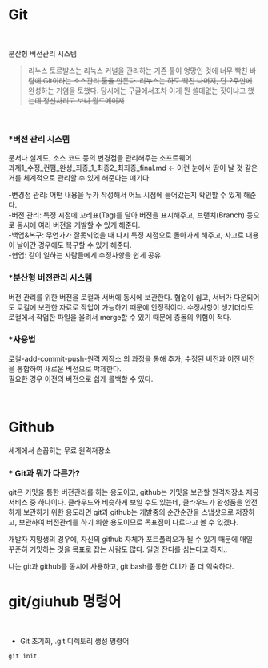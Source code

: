 # Git
<br>

분산형 버전관리 시스템

> ~~리누스 토르발스는 리눅스 커널을 관리하는 기존 툴이 엉망인 것에 너무 빡친 바람에 Git이라는 소스관리 툴을 만든다. 리누스는 하도 빡친 나머지, 단 2주만에 완성하는 기염을 토했다. 당시에는 구글에서조차 이게 뭔 쓸데없는 짓이냐고 했는데 정신차리고 보니 월드메이져~~
<br>

### **\*버전 관리 시스템**

문서나 설계도, 소스 코드 등의 변경점을 관리해주는 소프트웨어\
과제1_수정_컨펌_완성_최종_1_최종2_최최종_final.md <- 이런 눈에서 땀이 날 것 같은 거를 체계적으로 관리할 수 있게 해준다는 얘기다.

-변경점 관리: 어떤 내용을 누가 작성해서 어느 시점에 들어갔는지 확인할 수 있게 해준다.\
-버전 관리: 특정 시점에 꼬리표(Tag)를 달아 버전을 표시해주고, 브랜치(Branch) 등으로 동시에 여러 버전을 개발할 수 있게 해준다.\
-백업&복구: 무언가가 잘못되었을 때 다시 특정 시점으로 돌아가게 해주고, 사고로 내용이 날아간 경우에도 복구할 수 있게 해준다.\
-협업: 같이 일하는 사람들에게 수정사항을 쉽게 공유


### **\*분산형 버전관리 시스템**

버전 관리를 위한 버전을 로컬과 서버에 동시에 보관한다. 협업이 쉽고, 서버가 다운되어도 로컬에 보관한 자료로 작업이 가능하기 때문에 안정적이다. 수정사항이 생기더라도 로컬에서 작업한 파일을 올려서 merge할 수 있기 때문에 충돌의 위험이 적다.


### **\*사용법**

로컬-add-commit-push-원격 저장소 의 과정을 통해 추가, 수정된 버전과 이전 버전을 통합하여 새로운 버전으로 박제한다.\
필요한 경우 이전의 버전으로 쉽게 롤백할 수 있다.

<br>

# Github

세계에서 손꼽히는 무료 원격저장소

### **\* Git과 뭐가 다른가?**

git은 커밋을 통한 버전관리를 하는 용도이고, github는 커밋을 보관할 원격저장소 제공 서비스 중 하나이다.
클라우드와 비슷하게 보일 수도 있는데, 클라우드가 완성품을 안전하게 보관하기 위한 용도라면 git과 github는 개발중의 순간순간을 스냅샷으로 저장하고, 보관하여 버전관리를 하기 위한 용도이므로 목표점이 다르다고 볼 수 있겠다.

개발자 지망생의 경우에, 자신의 github 자체가 포트폴리오가 될 수 있기 때문에 매일 꾸준히 커밋하는 것을 목표로 잡는 사람도 많다. 일명 잔디를 심는다고 하지..

나는 git과 github를 동시에 사용하고, git bash를 통한 CLI가 좀 더 익숙하다.

# git/giuhub 명령어
<br>

* Git 초기화, .git 디렉토리 생성 명령어
```
git init
```

